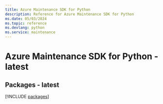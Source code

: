 ```yaml
---
title: Azure Maintenance SDK for Python
description: Reference for Azure Maintenance SDK for Python
ms.date: 05/03/2024
ms.topic: reference
ms.devlang: python
ms.service: maintenance
---
```

# Azure Maintenance SDK for Python - latest
## Packages - latest
[!INCLUDE [packages](maintenance-index.md)]